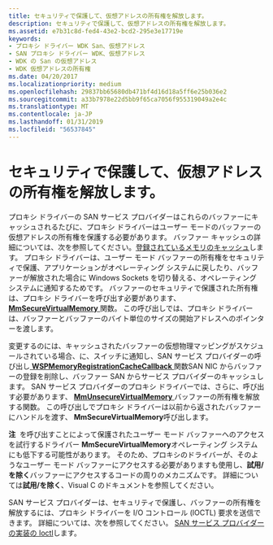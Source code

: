 ```yaml
---
title: セキュリティで保護して、仮想アドレスの所有権を解放します。
description: セキュリティで保護して、仮想アドレスの所有権を解放します。
ms.assetid: e7b31c8d-fed4-43e2-bcd2-295e3e17719e
keywords:
- プロキシ ドライバー WDK San、仮想アドレス
- SAN プロキシ ドライバー WDK、仮想アドレス
- WDK の San の仮想アドレス
- WDK 仮想アドレスの所有権
ms.date: 04/20/2017
ms.localizationpriority: medium
ms.openlocfilehash: 29837bb65680db471bf4d16d18a5ff6e25b036e2
ms.sourcegitcommit: a33b7978e22d5bb9f65ca7056f955319049a2e4c
ms.translationtype: MT
ms.contentlocale: ja-JP
ms.lasthandoff: 01/31/2019
ms.locfileid: "56537845"
---
```

# <a name="securing-and-releasing-ownership-of-virtual-addresses"></a>セキュリティで保護して、仮想アドレスの所有権を解放します。





プロキシ ドライバーの SAN サービス プロバイダーはこれらのバッファーにキャッシュされるたびに、プロキシ ドライバーはユーザー モードのバッファーの仮想アドレスの所有権を保護する必要があります。 バッファー キャッシュの詳細については、次を参照してください。[登録されているメモリのキャッシュ](caching-registered-memory.md)します。 プロキシ ドライバーは、ユーザー モード バッファーの所有権をセキュリティで保護、アプリケーションがオペレーティング システムに戻したり、バッファーが解放された場合に Windows Sockets を切り替える、オペレーティング システムに通知するためです。 バッファーのセキュリティで保護された所有権は、プロキシ ドライバーを呼び出す必要があります、 [ **MmSecureVirtualMemory** ](https://msdn.microsoft.com/library/windows/hardware/ff556374)関数。 この呼び出しでは、プロキシ ドライバーは、バッファーとバッファーのバイト単位のサイズの開始アドレスへのポインターを渡します。

変更するのには、キャッシュされたバッファーの仮想物理マッピングがスケジュールされている場合、に、スイッチに通知し、SAN サービス プロバイダーの呼び出し[ **WSPMemoryRegistrationCacheCallback** ](https://msdn.microsoft.com/library/windows/hardware/ff566299)関数SAN NIC からバッファーの登録を削除し、バッファー SAN からサービス プロバイダーのキャッシュします。 SAN サービス プロバイダーのプロキシ ドライバーでは、さらに、呼び出す必要があります、 [ **MmUnsecureVirtualMemory** ](https://msdn.microsoft.com/library/windows/hardware/ff556395)バッファーの所有権を解放する関数。 この呼び出しでプロキシ ドライバーは以前から返されたバッファーにハンドルを渡す、 **MmSecureVirtualMemory**呼び出します。

**注**  を呼び出すことによって保護されたユーザー モード バッファーへのアクセスを試行するドライバー **MmSecureVirtualMemory**オペレーティング システムにも低下する可能性があります。 そのため、プロキシのドライバーが、そのようなユーザー モード バッファーにアクセスする必要がありますも使用し、**試用/を除く**バッファーにアクセスするコードの周りのメカニズムです。 詳細については**試用/を除く**、Visual C のドキュメントを参照してください。

 

SAN サービス プロバイダーは、セキュリティで保護し、バッファーの所有権を解放するには、プロキシ ドライバーを I/O コントロール (IOCTL) 要求を送信できます。 詳細については、次を参照してください。 [SAN サービス プロバイダーの実装の Ioctl](implementing-ioctls-for-a-san-service-provider.md)します。

 

 





